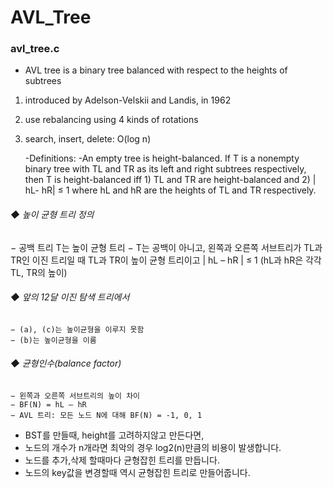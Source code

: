 # AVL_Tree


### avl_tree.c
* AVL tree is a binary tree balanced with respect to the heights of subtrees
 1. introduced by Adelson-Velskii and Landis, in 1962
 2. use rebalancing using 4 kinds of rotations 
 3. search, insert, delete: O(log n)

      -Definitions:
        -An empty tree is height-balanced. If T is a nonempty binary tree with TL and TR
          as its left and right subtrees respectively, then T is height-balanced iff
               1) TL and TR are height-balanced and
               2) | hL- hR| ≤ 1 where hL and hR are the heights of TL and TR respectively.

 
 ###### ◆ 높이 균형 트리 정의
   − 공백 트리 T는 높이 균형 트리
   − T는 공백이 아니고, 왼쪽과 오른쪽 서브트리가 TL과 TR인 이진 트리일 때
           TL과 TR이 높이 균형 트리이고
           | hL – hR | ≤ 1 (hL과 hR은 각각 TL, TR의 높이)
 ###### ◆ 앞의 12달 이진 탐색 트리에서
    − (a), (c)는 높이균형을 이루지 못함
    − (b)는 높이균형을 이룸
 ###### ◆ 균형인수(balance factor)
    − 왼쪽과 오른쪽 서브트리의 높이 차이
    − BF(N) = hL – hR
    − AVL 트리: 모든 노드 N에 대해 BF(N) = -1, 0, 1

 
 
 + BST를 만들때, height를 고려하지않고 만든다면,
 + 노드의 개수가 n개라면 최악의 경우 log2(n)만큼의 비용이 발생합니다.
 + 노드를 추가,삭제 할때마다 균형잡힌 트리를 만듭니다.
 + 노드의 key값을 변경할때 역시 균형잡힌 트리로 만들어줍니다.
